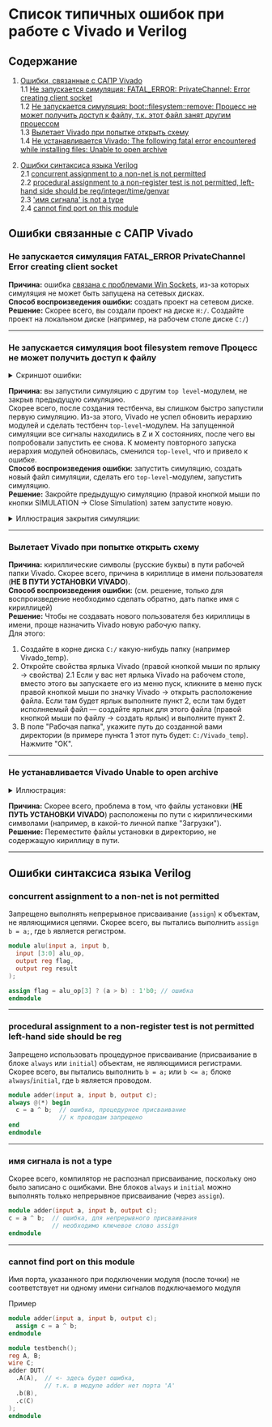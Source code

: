 # Список типичных ошибок при работе с Vivado и Verilog

## Содержание

1. [Ошибки, связанные с САПР Vivado](#ошибки-связанные-с-сапр-vivado)  
1.1 [Не запускается симуляция: FATAL_ERROR: PrivateChannel: Error creating client socket](#не-запускается-симуляция-fatal_error-privatechannel-error-creating-client-socket)  
1.2 [Не запускается симуляция: boot::filesystem::remove: Процесс не может получить доступ к файлу, т.к. этот файл занят другим процессом](#не-запускается-симуляция-boot-filesystem-remove-процесс-не-может-получить-доступ-к-файлу)  
1.3 [Вылетает Vivado при попытке открыть схему](#вылетает-vivado-при-попытке-открыть-схему)  
1.4 [Не устанавливается Vivado: The following fatal error encountered while installing files: Unable to open archive](#не-устанавливается-vivado-unable-to-open-archive)  

2. [Ошибки синтаксиса языка Verilog](#ошибки-синтаксиса-языка-verilog)  
2.1 [concurrent assignment to a non-net is not permitted](#concurrent-assignment-to-a-non-net-is-not-permitted)  
2.2 [procedural assignment to a non-register test is not permitted, left-hand side should be reg/integer/time/genvar](#procedural-assignment-to-a-non-register-test-is-not-permitted-left-hand-side-should-be-reg)  
2.3 ['имя сигнала' is not a type](#имя-сигнала-is-not-a-type)  
2.4 [cannot find port on this module](#cannot-find-port-on-this-module)  

## Ошибки связанные с САПР Vivado

### Не запускается симуляция FATAL_ERROR PrivateChannel Error creating client socket

**Причина:** ошибка [связана с проблемами Win Sockets](https://support.xilinx.com/s/question/0D52E00006iI37SSAS/isim-124-m81d-fatal-error-privatechannel-error-creating-client-socket?language=en_US), из-за которых симуляция не может быть запущена на сетевых дисках.  
**Способ воспроизведения ошибки:** создать проект на сетевом диске.  
**Решение:** Скорее всего, вы создали проект на диске `H:/`. Создайте проект на локальном диске (например, на рабочем столе диске `C:/`)  

---

### Не запускается симуляция boot filesystem remove Процесс не может получить доступ к файлу

<details>

<summary>Скриншот ошибки:</summary>

![Ошибка boot::filesystem::remove](../../technical/Other/Pic/boot_filesystem_remove.png)

</details>

**Причина:** вы запустили симуляцию с другим `top level`-модулем, не закрыв предыдущую симуляцию.  
Скорее всего, после создания тестбенча, вы слишком быстро запустили первую симуляцию. Из-за этого, Vivado не успел обновить иерархию модулей и сделать тестбенч `top-level`-модулем. На запущенной симуляции все сигналы находились в Z и X состояниях, после чего вы попробовали запустить ее снова. К моменту повторного запуска иерархия модулей обновилась, сменился `top-level`, что и привело к ошибке.  
**Способ воспроизведения ошибки:** запустить симуляцию, создать новый файл симуляции, сделать его `top-level`-модулем, запустить симуляцию.  
**Решение:** Закройте предыдущую симуляцию (правой кнопкой мыши по кнопки SIMULATION -> Close Simulation) затем запустите новую.

<details>

<summary>Иллюстрация закрытия симуляции:</summary>

![Иллюстрация закрытия симуляции](../../technical/Other/Pic/close_sim.png)

</details>

---

### Вылетает Vivado при попытке открыть схему

**Причина:** кириллические символы (русские буквы) в пути рабочей папки Vivado. Скорее всего, причина в кириллице в имени пользователя (**НЕ В ПУТИ УСТАНОВКИ VIVADO**).  
**Способ воспроизведения ошибки:** (см. решение, только для воспроизведение необходимо сделать обратно, дать папке имя с кириллицей)  
**Решение:** Чтобы не создавать нового пользователя без кириллицы в имени, проще назначить Vivado новую рабочую папку.  
Для этого:

1. Создайте в корне диска `C:/` какую-нибудь папку (например Vivado_temp).
2. Откройте свойства ярлыка Vivado (правой кнопкой мыши по ярлыку -> свойства)
2.1 Если у вас нет ярлыка Vivado на рабочем столе, вместо этого вы запускаете его из меню пуск, кликните в меню пуск правой кнопкой мыши по значку Vivado -> открыть расположение файла. Если там будет ярлык выполните пункт 2, если там будет исполняемый файл — создайте ярлык для этого файла (правой кнопкой мыши по файлу -> создать ярлык) и выполните пункт 2.
3. В поле "Рабочая папка", укажите путь до созданной вами директории (в примере пункта 1 этот путь будет: `C:/Vivado_temp`). Нажмите "ОК".

---

### Не устанавливается Vivado Unable to open archive

<details>

<summary>Иллюстрация:</summary>

![Unable to open archive](../../technical/Other/Pic/unable_to_open_archive.jpg)

</details>

**Причина:** Скорее всего, проблема в том, что файлы установки (**НЕ ПУТЬ УСТАНОВКИ VIVADO**) расположены по пути с кириллическими символами (например, в какой-то личной папке "Загрузки").  
**Решение:** Переместите файлы установки в директорию, не содержащую кириллицу в пути.

---

## Ошибки синтаксиса языка Verilog

### concurrent assignment to a non-net is not permitted

Запрещено выполнять непрерывное присваивание (`assign`) к объектам, не являющимися цепями. Скорее всего, вы пытались выполнить `assign b = a;`, где `b` является регистром.

```Verilog
module alu(input a, input b,
  input [3:0] alu_op,
  output reg flag,
  output reg result
);

assign flag = alu_op[3] ? (a > b) : 1'b0; // ошибка
endmodule
```

---

### procedural assignment to a non-register test is not permitted left-hand side should be reg

Запрещено использовать процедурное присваивание (присваивание в блоке `always` или `initial`) объектам, не являющимися регистрами. Скорее всего, вы пытались выполнить `b = a;` или `b <= a;` блоке `always`/`initial`, где `b` является проводом.

```Verilog
module adder(input a, input b, output c);
always @(*) begin
  c = a ^ b;  // ошибка, процедурное присваивание
              // к проводам запрещено
end
endmodule
```

---

### имя сигнала is not a type

Скорее всего, компилятор не распознал присваивание, поскольку оно было записано с ошибками. Вне блоков `always` и `initial` можно выполнять только непрерывное присваивание (через `assign`).

```Verilog
module adder(input a, input b, output c);
c = a ^ b;  // ошибка, для непрерывного присваивания
            // необходимо ключевое слово assign
endmodule
```

---

### cannot find port on this module

Имя порта, указанного при подключении модуля (после точки) не соответствует ни одному имени сигналов подключаемого модуля

Пример

```Verilog
module adder(input a, input b, output c);
  assign c = a ^ b;
endmodule 

module testbench();
reg A, B;
wire C;
adder DUT(
  .A(A),  // <- здесь будет ошибка,
          // т.к. в модуле adder нет порта 'A'
  .b(B),
  .c(C)
);
endmodule
```

